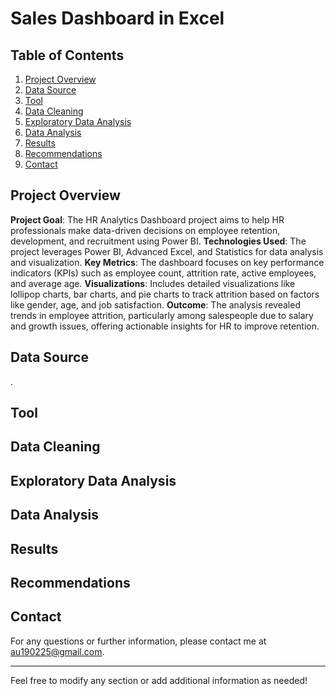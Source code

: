 # Sales Dashboard in Excel

## Table of Contents

1. [Project Overview](#project-overview)
2. [Data Source](#data-source)
3. [Tool](#tool)
4. [Data Cleaning](#data-cleaning)
5. [Exploratory Data Analysis](#exploratory-data-analysis)
6. [Data Analysis](#data-analysis)
7. [Results](#results)
8. [Recommendations](#recommendations)
9. [Contact](#contact)

## Project Overview

**Project Goal**: The HR Analytics Dashboard project aims to help HR professionals make data-driven decisions on employee retention, development, and recruitment using Power BI.
**Technologies Used**: The project leverages Power BI, Advanced Excel, and Statistics for data analysis and visualization.
**Key Metrics**: The dashboard focuses on key performance indicators (KPIs) such as employee count, attrition rate, active employees, and average age.
**Visualizations**: Includes detailed visualizations like lollipop charts, bar charts, and pie charts to track attrition based on factors like gender, age, and job satisfaction.
**Outcome**: The analysis revealed trends in employee attrition, particularly among salespeople due to salary and growth issues, offering actionable insights for HR to improve retention.

## Data Source

.

## Tool



## Data Cleaning



## Exploratory Data Analysis



## Data Analysis



## Results



## Recommendations




## Contact

For any questions or further information, please contact me at [au190225@gmail.com](mailto:au190225@gmail.com).

---

Feel free to modify any section or add additional information as needed!

